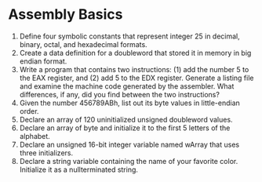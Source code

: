 # Assembly Basics

1. Define four symbolic constants that represent integer 25 in decimal, binary, octal, and hexadecimal formats.
2. Create a data definition for a doubleword that stored it in memory in big endian format.
3. Write a program that contains two instructions: (1) add the number 5 to the EAX register, and (2) add 5 to the EDX register. Generate a listing file and examine the machine code generated by the assembler.
What differences, if any, did you find between the two instructions?
4. Given the number 456789ABh, list out its byte values in little-endian order.
5. Declare an array of 120 uninitialized unsigned doubleword values.
6. Declare an array of byte and initialize it to the first 5 letters of the alphabet.
7. Declare an unsigned 16-bit integer variable named wArray that uses three initializers.
8. Declare a string variable containing the name of your favorite color. Initialize it as a nullterminated string.

